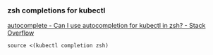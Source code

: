 ### zsh completions for kubectl


[autocomplete - Can I use autocompletion for kubectl in zsh? - Stack Overflow](https://stackoverflow.com/questions/42356861/can-i-use-autocompletion-for-kubectl-in-zsh)




```shell
source <(kubectl completion zsh)
```
